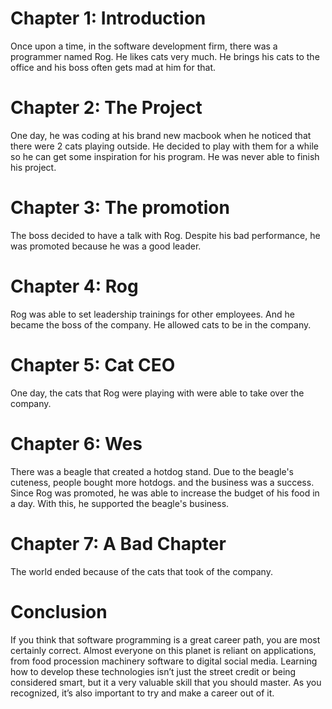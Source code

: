# Chapter 1: Introduction

Once upon a time, in the software development firm, there was a programmer named Rog. He likes cats very much. He brings his cats to the office and his boss often gets mad at him for that.


# Chapter 2: The Project

One day, he was coding at his brand new macbook when he noticed that there were 2 cats playing outside. He decided to play with them for a while so he can get some inspiration for his program. He was never able to finish his project.
# Chapter 3: The promotion

The boss decided to have a talk with Rog. Despite his bad performance, he was promoted because he was a good leader. 

# Chapter 4: Rog
Rog was able to set leadership trainings for other employees. And he became the boss of the company. He allowed cats to be in the company.

# Chapter 5: Cat CEO
One day, the cats that Rog were playing with were able to take over the company.  


# Chapter 6: Wes
There was a beagle that created a hotdog stand. Due to the beagle's cuteness, people bought more hotdogs.
and the business was a success. Since Rog was promoted, he was able to increase the budget of his food in a day.
With this, he supported the beagle's business.

# Chapter 7: A Bad Chapter

The world ended because of the cats that took of the company.

# Conclusion

If you think that software programming is a great career path, you are most certainly correct. Almost everyone on this planet is reliant on applications, from food procession machinery software to digital social media. Learning how to develop these technologies isn’t just the street credit or being considered smart, but it a very valuable skill that you should master. As you recognized, it’s also important to try and make a career out of it.

